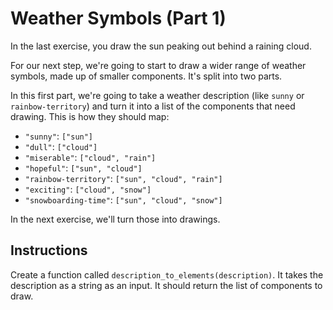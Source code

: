 # Weather Symbols (Part 1)

In the last exercise, you draw the sun peaking out behind a raining cloud.

For our next step, we're going to start to draw a wider range of weather symbols, made up of smaller components.
It's split into two parts.

In this first part, we're going to take a weather description (like `sunny` or `rainbow-territory`) and turn it into a list of the components that need drawing.
This is how they should map:

- `"sunny"`: `["sun"]`
- `"dull"`: `["cloud"]`
- `"miserable"`: `["cloud", "rain"]`
- `"hopeful"`: `["sun", "cloud"]`
- `"rainbow-territory"`: `["sun", "cloud", "rain"]`
- `"exciting"`: `["cloud", "snow"]`
- `"snowboarding-time"`: `["sun", "cloud", "snow"]`

In the next exercise, we'll turn those into drawings.

## Instructions

Create a function called `description_to_elements(description)`.
It takes the description as a string as an input.
It should return the list of components to draw.
